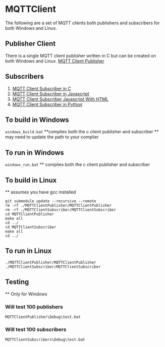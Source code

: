 # MQTTClient

The following are a set of MQTT clients both publishers and subscribers for both Windows and Linux.

## Publisher Client

There is a single MQTT client publisher written in C but can be created on both Windows and Linux.
[MQTT Client Publisher](MQTTClientPublisher/README.md)

## Subscribers

1. [MQTT Client Subscriber in C](MQTTClientSubscriber/README.md)
2. [MQTT Client Subscriber in Javascript](MQTTClientSubscriberJavascript/README.md)
3. [MQTT Client Subscriber Javascript With HTML](MQTTClientSubscriberJavascriptWithHTML/README.md)
4. [MQTT Client Subscriber in Python](MQTTClientSubscriberPython/README.md)

## To build in Windows

```windows_build.bat```
**complies both the c client publisher and subscriber
** may need to update the path to your complier

## To run in Windows

```windows_run.bat```
** complies both the c client publisher and subscriber

## To build in Linux

** assumes you have gcc installed

`git submodule update --recursive --remote`  
`rm -rf ./MQTTClientPublisher/MQTTClientPublisher`  
`rm -rf ./MQTTClientSubscriber/MQTTClientSubscriber`  
`cd MQTTClientPublisher`  
`make all`  
`cd ../`  
`cd MQTTClientSubscriber`  
`make all`    
`cd ../`  

## To run in Linux

`./MQTTClientPublisher/MQTTClientPublisher`  
`./MQTTClientSubscriber/MQTTClientSubscriber`  

## Testing

** Only for Windows

### Will test 100 publishers

```MQTTClientPublisher\Debug\test.bat```

### Will test 100 subscribers

```MQTTClientSubscribers\Debug\test.bat```

